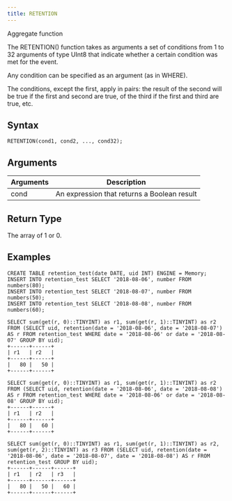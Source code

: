 ```yaml
---
title: RETENTION
---
```


Aggregate function

The RETENTION() function takes as arguments a set of conditions from 1 to 32 arguments of type UInt8 that indicate whether a certain condition was met for the event.

Any condition can be specified as an argument (as in WHERE).

The conditions, except the first, apply in pairs: the result of the second will be true if the first and second are true, of the third if the first and third are true, etc.

## Syntax

```
RETENTION(cond1, cond2, ..., cond32);
```

## Arguments

| Arguments   | Description |
| ----------- | ----------- |
| cond  | An expression that returns a Boolean result |

## Return Type

The array of 1 or 0.

## Examples

```
CREATE TABLE retention_test(date DATE, uid INT) ENGINE = Memory;
INSERT INTO retention_test SELECT '2018-08-06', number FROM numbers(80);
INSERT INTO retention_test SELECT '2018-08-07', number FROM numbers(50);
INSERT INTO retention_test SELECT '2018-08-08', number FROM numbers(60);
```

```
SELECT sum(get(r, 0)::TINYINT) as r1, sum(get(r, 1)::TINYINT) as r2 FROM (SELECT uid, retention(date = '2018-08-06', date = '2018-08-07') AS r FROM retention_test WHERE date = '2018-08-06' or date = '2018-08-07' GROUP BY uid);
+------+------+
| r1   | r2   |
+------+------+
|   80 |   50 |
+------+------+

SELECT sum(get(r, 0)::TINYINT) as r1, sum(get(r, 1)::TINYINT) as r2 FROM (SELECT uid, retention(date = '2018-08-06', date = '2018-08-08') AS r FROM retention_test WHERE date = '2018-08-06' or date = '2018-08-08' GROUP BY uid);
+------+------+
| r1   | r2   |
+------+------+
|   80 |   60 |
+------+------+

SELECT sum(get(r, 0)::TINYINT) as r1, sum(get(r, 1)::TINYINT) as r2, sum(get(r, 2)::TINYINT) as r3 FROM (SELECT uid, retention(date = '2018-08-06', date = '2018-08-07', date = '2018-08-08') AS r FROM retention_test GROUP BY uid);
+------+------+------+
| r1   | r2   | r3   |
+------+------+------+
|   80 |   50 |   60 |
+------+------+------+

```